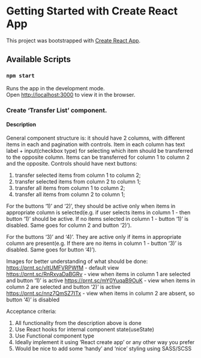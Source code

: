# Getting Started with Create React App

This project was bootstrapped with [Create React App](https://github.com/facebook/create-react-app).

## Available Scripts

### `npm start`

Runs the app in the development mode.\
Open [http://localhost:3000](http://localhost:3000) to view it in the browser.

### Create ‘Transfer List’ component.

#### Description

General component structure is: it should have 2 columns, with different items in each
and pagination with controls. Item in each column has text label + input(checkbox type) for selecting which item should be transferred to the opposite column. Items can be transferred for column 1 to column 2 and the opposite. Controls should have next buttons:

1) transfer selected items from column 1 to column 2;
2) transfer selected items from column 2 to column 1;
3) transfer all items from column 1 to column 2;
4) transfer all items from column 2 to column 1;

For the buttons ‘1)’ and ‘2)’, they should be active only when items in appropriate column is selected(e.g. if user selects items in column 1 - then button ‘1)’ should be active. If no items selected in column 1 - button ‘1)’ is disabled. Same goes for column 2 and button ‘2)’).

For the buttons ‘3)’ and ‘4)’. They are active only if items in appropriate column are present(e.g. If there are no items in column 1 - button ‘3)’ is disabled. Same goes for button ‘4)’).

Images for better understanding of what should be done:
https://prnt.sc/vltUMFVRPWfM - default view
https://prnt.sc/RnRxvaDaBGRv - view when items in column 1 are selected and button ‘1)’ is active
https://prnt.sc/mY0YuqaB9OuK - view when items in column 2 are selected and button ‘2)’ is active
https://prnt.sc/nnz7QmSZ7ITx - view when items in column 2 are absent, so button ‘4)’ is disabled

Acceptance criteria:
1) All functionality from the description above is done
2) Use React hooks for internal component state(useState)
3) Use Functional component type
4) Ideally implement it using ‘React create app’ or any other way you prefer
5) Would be nice to add some ‘handy’ and ‘nice’ styling using SASS/SCSS


